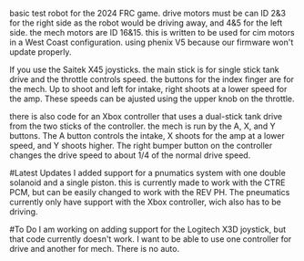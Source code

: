 basic test robot for the 2024 FRC game. drive motors must be can ID 2&3 for the right side as the robot would be driving away, and 4&5 for the left side. the mech motors are ID 16&15.
this is written to be used for cim motors in a West Coast configuration. using phenix V5 because our firmware won't update properly. 

If you use the Saitek X45 joysticks. the main stick is for single stick tank drive and the throttle controls speed. the buttons for the index finger are for the mech. Up to shoot and left for intake, right shoots at a lower speed for the amp. These speeds can be ajusted using the upper knob on the throttle.

there is also code for an Xbox controller that uses a dual-stick tank drive from the two sticks of the controller. the mech is run by the A, X, and Y buttons.
The A button controls the intake, X shoots for the amp at a lower speed, and Y shoots higher. The right bumper button on the controller changes the drive speed to about 1/4 of the normal drive speed.

#Latest Updates
I added support for a pnumatics system with one double solanoid and a single piston. this is currently made to work with the CTRE PCM, but can be easily changed to work with the REV PH. The pneumatics currently only have support with the Xbox controller, wich also has to be driving.

#To Do
I am working on adding support for the Logitech X3D joystick, but that code currently doesn't work.
I want to be able to use one controller for drive and another for mech.
There is no auto.

